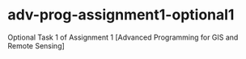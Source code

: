 # adv-prog-assignment1-optional1
Optional Task 1 of Assignment 1 [Advanced Programming for GIS and Remote Sensing]
